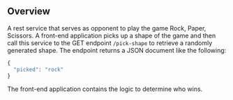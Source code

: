 ## Overview

A rest service that serves as opponent to play the game Rock, Paper, Scissors. A front-end application picks up a shape of the game and then call this service to the GET endpoint `/pick-shape` to retrieve a randomly generated shape. The endpoint returns a JSON document like the following: 

```javascript
{
  "picked": "rock"
}
```

The front-end application contains the logic to determine who wins.